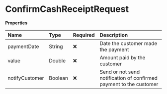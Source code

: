 # ConfirmCashReceiptRequest

**Properties**

| Name           | Type    | Required | Description                                                        |
| :------------- | :------ | :------- | :----------------------------------------------------------------- |
| paymentDate    | String  | ❌       | Date the customer made the payment                                 |
| value          | Double  | ❌       | Amount paid by the customer                                        |
| notifyCustomer | Boolean | ❌       | Send or not send notification of confirmed payment to the customer |

<!-- This file was generated by liblab | https://liblab.com/ -->

